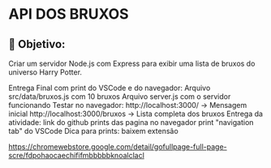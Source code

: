 # API DOS BRUXOS
## 🎯 Objetivo:
 Criar um servidor Node.js com Express para exibir uma lista de bruxos do universo Harry Potter.

Entrega Final com print do VSCode e do navegador:
Arquivo src/data/bruxos.js com 10 bruxos
Arquivo server.js com o servidor funcionando
Testar no navegador:
http://localhost:3000/ → Mensagem inicial
http://localhost:3000/bruxos → Lista completa dos bruxos
Entrega da atividade:
link do github
prints das pagina no navegador
print "navigation tab" do VSCode
Dica para prints:
baixem extensão

https://chromewebstore.google.com/detail/gofullpage-full-page-scre/fdpohaocaechififmbbbbbknoalclacl
